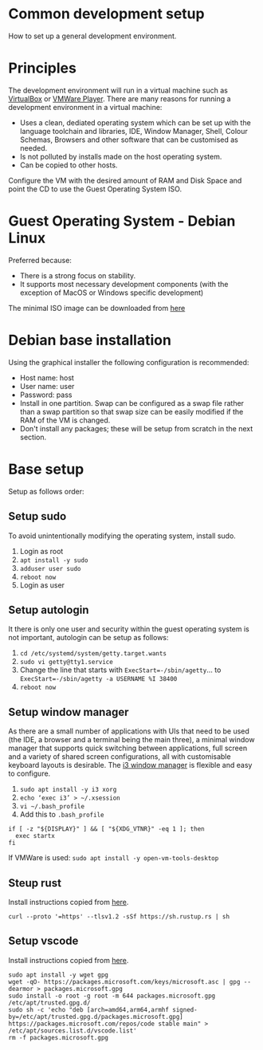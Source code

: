 # Common development setup
How to set up a general development environment.

# Principles
The development environment will run in a virtual machine such as [VirtualBox](https://www.virtualbox.org/) or [VMWare Player](https://www.vmware.com/au/products/workstation-player.html). There are many reasons for running a development environment in a virtual machine:
- Uses a clean, dediated operating system which can be set up with the language toolchain and libraries, IDE, Window Manager, Shell, Colour Schemas, Browsers and other software that can be customised as needed.
- Is not polluted by installs made on the host operating system.
- Can be copied to other hosts.

Configure the VM with the desired amount of RAM and Disk Space and point the CD to use the Guest Operating System ISO.

# Guest Operating System - Debian Linux
Preferred because:
- There is a strong focus on stability.
- It supports most necessary development components (with the exception of MacOS or Windows specific development)

The minimal ISO image can be downloaded from [here](https://www.debian.org/CD/netinst/)

# Debian base installation
Using the graphical installer the following configuration is recommended:
- Host name: host
- User name: user
- Password: pass
- Install in one partition. Swap can be configured as a swap file rather than a swap partition so that swap size can be easily modified if the RAM of the VM is changed.
- Don't install any packages; these will be setup from scratch in the next section.

# Base setup
Setup as follows order:

## Setup sudo
To avoid unintentionally modifying the operating system, install sudo.

1. Login as root
2. `apt install -y sudo`
3. `adduser user sudo`
4. `reboot now`
5. Login as user

## Setup autologin
It there is only one user and security within the guest operating system is not important, autologin can be setup as follows:
1. `cd /etc/systemd/system/getty.target.wants`
2. `sudo vi getty@tty1.service`
3. Change the line that starts with `ExecStart=-/sbin/agetty`... to `ExecStart=-/sbin/agetty -a USERNAME %I 38400`
4. `reboot now`

## Setup window manager
As there are a small number of applications with UIs that need to be used (the IDE, a browser and a terminal being the main three), a minimal window manager that supports quick switching between applications, full screen and a variety of shared screen configurations, all with customisable keyboard layouts is desirable.
The [i3 window manager](https://i3wm.org/) is flexible and easy to configure.
1. `sudo apt install -y i3 xorg`
2. `echo ‘exec i3’ > ~/.xsession`
3. `vi ~/.bash_profile`
4. Add this to `.bash_profile`
```
if [ -z "${DISPLAY}" ] && [ "${XDG_VTNR}" -eq 1 ]; then
  exec startx
fi
```

If VMWare is used:
`sudo apt install -y open-vm-tools-desktop`

## Steup rust
Install instructions copied from [here](https://www.rust-lang.org/tools/install).
```
curl --proto '=https' --tlsv1.2 -sSf https://sh.rustup.rs | sh
```

## Setup vscode
Install instructions copied from [here](https://code.visualstudio.com/docs/setup/linux).
```
sudo apt install -y wget gpg
wget -qO- https://packages.microsoft.com/keys/microsoft.asc | gpg --dearmor > packages.microsoft.gpg
sudo install -o root -g root -m 644 packages.microsoft.gpg /etc/apt/trusted.gpg.d/
sudo sh -c 'echo "deb [arch=amd64,arm64,armhf signed-by=/etc/apt/trusted.gpg.d/packages.microsoft.gpg] https://packages.microsoft.com/repos/code stable main" > /etc/apt/sources.list.d/vscode.list'
rm -f packages.microsoft.gpg
```

